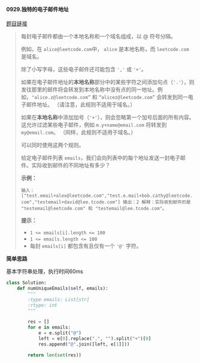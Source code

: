 #### 0929.独特的电子邮件地址
[题目链接](https://leetcode-cn.com/problems/unique-email-addresses/)
> 每封电子邮件都由一个本地名称和一个域名组成，以 @ 符号分隔。
>
> 例如，在 `alice@leetcode.com`中， `alice` 是本地名称，而 `leetcode.com` 是域名。
>
> 除了小写字母，这些电子邮件还可能包含 `','` 或 `'+'`。
>
> 如果在电子邮件地址的**本地名称**部分中的某些字符之间添加句点（`'.'`），则发往那里的邮件将会转发到本地名称中没有点的同一地址。例如，`"alice.z@leetcode.com”` 和 `“alicez@leetcode.com”` 会转发到同一电子邮件地址。 （请注意，此规则不适用于域名。）
>
> 如果在**本地名称**中添加加号（`'+'`），则会忽略第一个加号后面的所有内容。这允许过滤某些电子邮件，例如 `m.y+name@email.com` 将转发到 `my@email.com`。 （同样，此规则不适用于域名。）
>
> 可以同时使用这两个规则。
>
> 给定电子邮件列表 `emails`，我们会向列表中的每个地址发送一封电子邮件。实际收到邮件的不同地址有多少？
>
>  
>
> **示例：**
>
> `
> 输入：["test.email+alex@leetcode.com","test.e.mail+bob.cathy@leetcode.com","testemail+david@lee.tcode.com"]
> 输出：2
> 解释：实际收到邮件的是 "testemail@leetcode.com" 和 "testemail@lee.tcode.com"。
> `
>
>  
>
> **提示：**
>
> - `1 <= emails[i].length <= 100`
> - `1 <= emails.length <= 100`
> - 每封 `emails[i]` 都包含有且仅有一个 `'@'` 字符。

**简单思路**

基本字符串处理，执行时间60ms

```python
class Solution:
    def numUniqueEmails(self, emails):
        """
        :type emails: List[str]
        :rtype: int
        """
        
        res = []
        for e in emails:
            e = e.split("@")
            left = e[0].replace(".", "").split("+")[0]
            res.append("@".join([left, e[1]]))

        return len(set(res))
```

